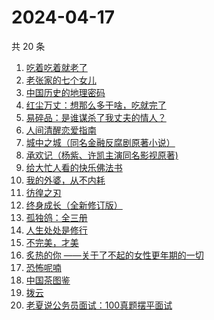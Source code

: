 # 2024-04-17

共 20 条

<!-- BEGIN WEREAD -->
<!-- 最后更新时间 2024-04-17 04:01:19 +0800 -->
1. [吃着吃着就老了](https://weread.qq.com/web/bookDetail/a0b32400813ab8babg0111ca)
1. [老张家的七个女儿](https://weread.qq.com/web/bookDetail/12332100813ab8b6cg0155cf)
1. [中国历史的地理密码](https://weread.qq.com/web/bookDetail/94f32730813ab859cg017e26)
1. [红尘万丈：想那么多干啥，吃就完了](https://weread.qq.com/web/bookDetail/b3732fb0813ab8b8ag013c5d)
1. [易碎品：是谁谋杀了我丈夫的情人？](https://weread.qq.com/web/bookDetail/82032500813ab8bacg016238)
1. [人间清醒恋爱指南](https://weread.qq.com/web/bookDetail/15332d10813ab8a39g01765d)
1. [城中之城（同名金融反腐剧原著小说）](https://weread.qq.com/web/bookDetail/0fc32ea0813ab6c13g012065)
1. [承欢记（杨紫、许凯主演同名影视原著)](https://weread.qq.com/web/bookDetail/8b932de0813ab8b8dg015172)
1. [给大忙人看的快乐佛法书](https://weread.qq.com/web/bookDetail/92b32b00813ab8ba3g016193)
1. [我的外婆，从不内耗](https://weread.qq.com/web/bookDetail/1b732f30813ab8b37g0121a2)
1. [彷徨之刃](https://weread.qq.com/web/bookDetail/e44327d05c7edee44530f9e)
1. [终身成长（全新修订版）](https://weread.qq.com/web/bookDetail/b0e327605df8bab0e873984)
1. [孤独鸽：全三册](https://weread.qq.com/web/bookDetail/4a532660813ab8815g019117)
1. [人生处处是修行](https://weread.qq.com/web/bookDetail/00932850720799b2009c8cc)
1. [不完美，才美](https://weread.qq.com/web/bookDetail/0f8327a05ccfbd0f8552c12)
1. [炙热的你 ——关于了不起的女性更年期的一切](https://weread.qq.com/web/bookDetail/f5432f40813ab7c54g01906d)
1. [恐怖呢喃](https://weread.qq.com/web/bookDetail/d5532980813ab8b31g0147b0)
1. [中国茶图鉴](https://weread.qq.com/web/bookDetail/b2a327d0727ccd5fb2a8e20)
1. [拨云](https://weread.qq.com/web/bookDetail/ae6328c0813ab8b0dg01582a)
1. [老夏说公务员面试：100真题摆平面试](https://weread.qq.com/web/bookDetail/e5832a40813ab7181g011041)
<!-- END WEREAD -->